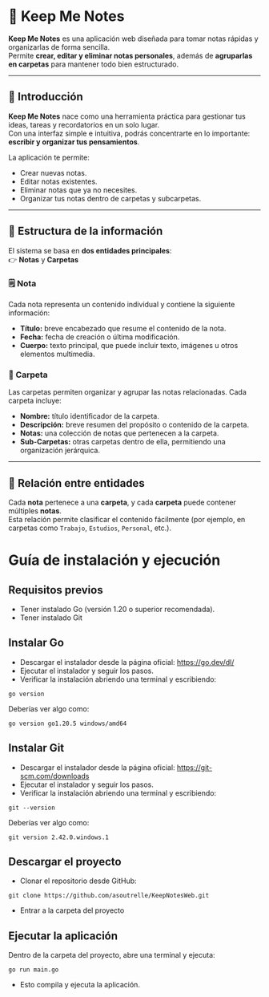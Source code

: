 # 📝 Keep Me Notes

**Keep Me Notes** es una aplicación web diseñada para tomar notas rápidas y organizarlas de forma sencilla.  
Permite **crear, editar y eliminar notas personales**, además de **agruparlas en carpetas** para mantener todo bien estructurado.

---

## 🚀 Introducción

**Keep Me Notes** nace como una herramienta práctica para gestionar tus ideas, tareas y recordatorios en un solo lugar.  
Con una interfaz simple e intuitiva, podrás concentrarte en lo importante: **escribir y organizar tus pensamientos**.

La aplicación te permite:
- Crear nuevas notas.
- Editar notas existentes.
- Eliminar notas que ya no necesites.
- Organizar tus notas dentro de carpetas y subcarpetas.

---

## 📂 Estructura de la información

El sistema se basa en **dos entidades principales**:  
👉 **Notas** y **Carpetas**

### 🗒️ Nota
Cada nota representa un contenido individual y contiene la siguiente información:

- **Título:** breve encabezado que resume el contenido de la nota.  
- **Fecha:** fecha de creación o última modificación.  
- **Cuerpo:** texto principal, que puede incluir texto, imágenes u otros elementos multimedia.

### 📁 Carpeta
Las carpetas permiten organizar y agrupar las notas relacionadas. Cada carpeta incluye:

- **Nombre:** título identificador de la carpeta.  
- **Descripción:** breve resumen del propósito o contenido de la carpeta.  
- **Notas:** una colección de notas que pertenecen a la carpeta.  
- **Sub-Carpetas:** otras carpetas dentro de ella, permitiendo una organización jerárquica.

---

## 🔗 Relación entre entidades

Cada **nota** pertenece a una **carpeta**, y cada **carpeta** puede contener múltiples **notas**.  
Esta relación permite clasificar el contenido fácilmente (por ejemplo, en carpetas como `Trabajo`, `Estudios`, `Personal`, etc.).


# Guía de instalación y ejecución
## Requisitos previos
- Tener instalado Go (versión 1.20 o superior recomendada).
- Tener instalado Git
## Instalar Go
- Descargar el instalador desde la página oficial: https://go.dev/dl/
- Ejecutar el instalador y seguir los pasos.
- Verificar la instalación abriendo una terminal y escribiendo:

```
go version
```
Deberías ver algo como:
```
go version go1.20.5 windows/amd64
```
## Instalar Git
- Descargar el instalador desde la página oficial: https://git-scm.com/downloads
- Ejecutar el instalador y seguir los pasos.
- Verificar la instalación abriendo una terminal y escribiendo:
```
git --version
```
Deberías ver algo como:
```
git version 2.42.0.windows.1
```
## Descargar el proyecto
- Clonar el repositorio desde GitHub:
```
git clone https://github.com/asoutrelle/KeepNotesWeb.git
```
- Entrar a la carpeta del proyecto
## Ejecutar la aplicación
Dentro de la carpeta del proyecto, abre una terminal y ejecuta:
```
go run main.go
```
- Esto compila y ejecuta la aplicación.
